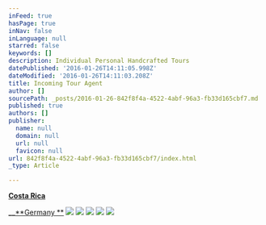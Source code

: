 ```yaml
---
inFeed: true
hasPage: true
inNav: false
inLanguage: null
starred: false
keywords: []
description: Individual Personal Handcrafted Tours
datePublished: '2016-01-26T14:11:05.998Z'
dateModified: '2016-01-26T14:11:03.208Z'
title: Incoming Tour Agent
author: []
sourcePath: _posts/2016-01-26-842f8f4a-4522-4abf-96a3-fb33d165cbf7.md
published: true
authors: []
publisher:
  name: null
  domain: null
  url: null
  favicon: null
url: 842f8f4a-4522-4abf-96a3-fb33d165cbf7/index.html
_type: Article

---
```

**[Costa Rica][0]**

**__**[**Germany **][0]
![](https://the-grid-user-content.s3-us-west-2.amazonaws.com/134c275a-e85a-494e-a560-91f6676dd1fa.jpg)
![](https://the-grid-user-content.s3-us-west-2.amazonaws.com/2f8cb17c-9795-4b4a-9c31-3d93e28d367a.JPG)
![](https://the-grid-user-content.s3-us-west-2.amazonaws.com/a42d02fd-98ee-4a08-8117-ce9746b1467c.jpg)
![](https://the-grid-user-content.s3-us-west-2.amazonaws.com/b6983777-133a-4f26-bce9-732c6d1d6d98.jpg)
![](https://the-grid-user-content.s3-us-west-2.amazonaws.com/3e15ac08-321a-429f-b1a7-778cf0977fbb.jpg)

[0]: https://app.thegrid.io/posts/842f8f4a-4522-4abf-96a3-fb33d165cbf7/null